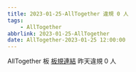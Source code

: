 ```yaml
---
title: 2023-01-25-AllTogether 違規 0 人
tags:
    - AllTogether
abbrlink: 2023-01-25-AllTogether
date: AllTogether-2023-01-25 12:00:00
---
```

AllTogether 板 [板規連結](https://www.ptt.cc/bbs/AllTogether/M.1643211430.A.5FB.html)
昨天違規 0 人
